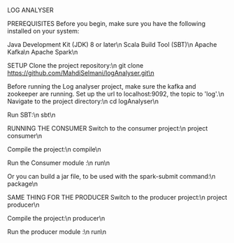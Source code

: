 LOG ANALYSER

PREREQUISITES
Before you begin, make sure you have the following installed on your system:

Java Development Kit (JDK) 8 or later\n
Scala Build Tool (SBT)\n
Apache Kafka\n
Apache Spark\n

SETUP
Clone the project repository:\n
git clone https://github.com/MahdiSelmani/logAnalyser.git\n

Before running the Log analyser project, make sure the kafka and zookeeper are running. Set up the url to localhost:9092, the topic to 'log'.\n
Navigate to the project directory:\n
cd logAnalyser\n

Run SBT:\n
sbt\n

RUNNING THE CONSUMER
Switch to the consumer project:\n
project consumer\n

Compile the project:\n
compile\n

Run the Consumer module :\n
run\n

Or you can build a jar file, to be used with the spark-submit command:\n
package\n

SAME THING FOR THE PRODUCER
Switch to the producer project:\n
project producer\n

Compile the project:\n
producer\n

Run the producer module :\n
run\n
